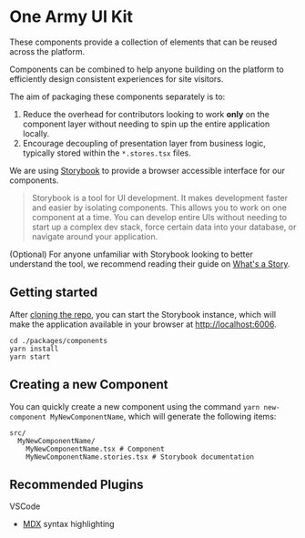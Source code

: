 # One Army UI Kit

These components provide a collection of elements that can be reused across the platform.

Components can be combined to help anyone building on the platform to efficiently design consistent experiences for site visitors.

The aim of packaging these components separately is to:

1. Reduce the overhead for contributors looking to work **only** on the component layer without needing to spin up the entire application locally.
2. Encourage decoupling of presentation layer from business logic, typically stored within the `*.stores.tsx` files.

We are using [Storybook](https://storybook.js.org/) to provide a browser accessible interface for our components.

> Storybook is a tool for UI development. It makes development faster and easier by isolating components. This allows you to work on one component at a time. You can develop entire UIs without needing to start up a complex dev stack, force certain data into your database, or navigate around your application.

(Optional) For anyone unfamiliar with Storybook looking to better understand the tool, we recommend reading their guide on [What's a Story](https://storybook.js.org/docs/react/get-started/whats-a-story).

## Getting started

After [cloning the repo](https://github.com/ONEARMY/community-platform), you can start the Storybook instance, which will make the application available in your browser at [http://localhost:6006](http://localhost:6006/).

```
cd ./packages/components
yarn install
yarn start
```

## Creating a new Component

You can quickly create a new component using the command `yarn new-component MyNewComponentName`, which
will generate the following items:

```
src/
  MyNewComponentName/
    MyNewComponentName.tsx # Component
    MyNewComponentName.stories.tsx # Storybook documentation
```

## Recommended Plugins

VSCode

- [MDX](https://marketplace.visualstudio.com/items?itemName=silvenon.mdx) syntax highlighting
